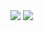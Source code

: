 <!-- General stats -->
<picture>
  <source
    srcset="https://github-readme-stats-git-masterorgs-github-readme-stats-team.vercel.app/api?username=bcb&include_orgs=true&show_icons=true&theme=synthwave"
    media="(prefers-color-scheme: dark)"
  />
  <source
    srcset="https://github-readme-stats-git-masterorgs-github-readme-stats-team.vercel.app/api?username=bcb&include_orgs=true&show_icons=true"
    media="(prefers-color-scheme: light), (prefers-color-scheme: no-preference)"
  />
  <img src="https://github-readme-stats-git-masterorgs-github-readme-stats-team.vercel.app/api?username=bcb&include_orgs=true&show_icons=true" />
</picture>

<!-- Top languages -->
<picture>
  <source
    srcset="https://github-readme-stats-git-masterorgs-github-readme-stats-team.vercel.app/api/top-langs?username=bcb&include_orgs=true&show_icons=true&theme=synthwave"
    media="(prefers-color-scheme: dark)"
  />
  <source
    srcset="https://github-readme-stats-git-masterorgs-github-readme-stats-team.vercel.app/api/top-langs?username=bcb&include_orgs=true&show_icons=true"
    media="(prefers-color-scheme: light), (prefers-color-scheme: no-preference)"
  />
  <img src="https://github-readme-stats-git-masterorgs-github-readme-stats-team.vercel.app/api/top-langs?username=bcb&include_orgs=true&show_icons=true" />
</picture>
